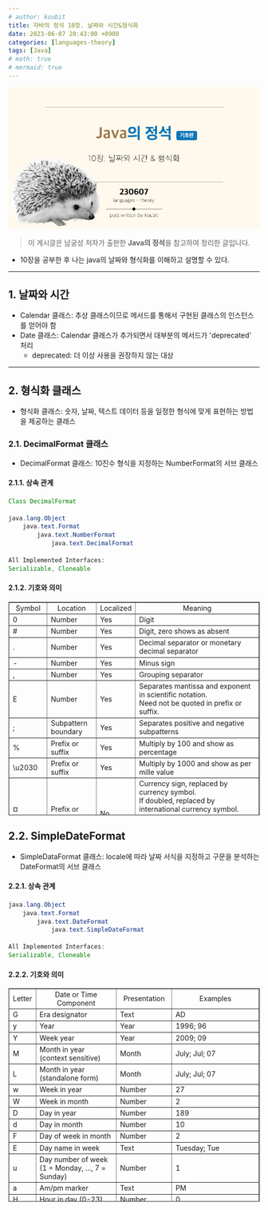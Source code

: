 ```yaml
---
# author: koubit
title: 자바의 정석 10장. 날짜와 시간&형식화
date: 2023-06-07 20:43:00 +0900
categories: [languages-theory]
tags: [Java]
# math: true
# mermaid: true
---
```


![슬라이드1](/assets/img/computer-science/languages/theory/20230607-slide1.png)

> 이 게시글은 남궁성 저자가 출판한 **Java의 정석**을 참고하여 정리한 글입니다.

* 10장을 공부한 후 나는  java의 날짜와 형식화를 이해하고 설명할 수 있다.  

* * *

## 1. 날짜와 시간
* Calendar 클래스: 추상 클래스이므로 메서드를 통해서 구현된 클래스의 인스턴스를 얻어야 함
* Date 클래스: Calendar 클래스가 추가되면서 대부분의 메서드가 'deprecated' 처리
    * deprecated: 더 이상 사용을 권장하지 않는 대상

* * *

## 2. 형식화 클래스
* 형식화 클래스: 숫자, 날짜, 텍스트 데이터 등을 일정한 형식에 맞게 표현하는 방법을 제공하는 클래스

### 2.1. DecimalFormat 클래스
* DecimalFormat 클래스: 10진수 형식을 지정하는 NumberFormat의 서브 클래스

#### 2.1.1. 상속 관계
```java
Class DecimalFormat

java.lang.Object
	java.text.Format
    	java.text.NumberFormat
        	java.text.DecimalFormat

All Implemented Interfaces:
Serializable, Cloneable
```

#### 2.1.2. 기호와 의미
<table style="border-collapse: collapse; width: 100%; height: 427px;" border="1" data-ke-align="alignLeft">
    <tbody>
        <tr>
            <td style="width: 11.0465%; text-align: center;">Symbol</td>
            <td style="width: 20.2326%; text-align: center;">Location</td>
            <td style="width: 11.9768%; text-align: center;">Localized</td>
            <td style="width: 56.7442%; text-align: center;">Meaning</td>
        </tr>
        <tr>
            <td style="width: 11.0465%;">0</td>
            <td style="width: 20.2326%;">Number</td>
            <td style="width: 11.9768%;">Yes</td>
            <td style="width: 56.7442%;">Digit</td>
        </tr>
        <tr>
            <td style="width: 11.0465%;">#</td>
            <td style="width: 20.2326%;">Number</td>
            <td style="width: 11.9768%;">Yes</td>
            <td style="width: 56.7442%;">Digit, zero shows as absent</td>
        </tr>
        <tr>
            <td style="width: 11.0465%;">.</td>
            <td style="width: 20.2326%;">Number</td>
            <td style="width: 11.9768%;">Yes</td>
            <td style="width: 56.7442%;">Decimal separator or monetary decimal separator</td>
        </tr>
        <tr>
            <td style="width: 11.0465%;">-</td>
            <td style="width: 20.2326%;">Number</td>
            <td style="width: 11.9768%;">Yes</td>
            <td style="width: 56.7442%;">Minus sign</td>
        </tr>
        <tr>
            <td style="width: 11.0465%;">,</td>
            <td style="width: 20.2326%;">Number</td>
            <td style="width: 11.9768%;">Yes</td>
            <td style="width: 56.7442%;">Grouping separator</td>
        </tr>
        <tr>
            <td style="width: 11.0465%;">E</td>
            <td style="width: 20.2326%;">Number</td>
            <td style="width: 11.9768%;">Yes</td>
            <td style="width: 56.7442%;">Separates mantissa and exponent in scientific notation. <br />Need not be
                quoted in prefix or suffix.</td>
        </tr>
        <tr>
            <td style="width: 11.0465%;">;</td>
            <td style="width: 20.2326%;">Subpattern boundary</td>
            <td style="width: 11.9768%;">Yes</td>
            <td style="width: 56.7442%;">Separates positive and negative subpatterns</td>
        </tr>
        <tr>
            <td style="width: 11.0465%;">%</td>
            <td style="width: 20.2326%;">Prefix or suffix</td>
            <td style="width: 11.9768%;">Yes</td>
            <td style="width: 56.7442%;">Multiply by 100 and show as percentage</td>
        </tr>
        <tr>
            <td style="width: 11.0465%;">\u2030</td>
            <td style="width: 20.2326%;">Prefix or suffix</td>
            <td style="width: 11.9768%;">Yes</td>
            <td style="width: 56.7442%;">Multiply by 1000 and show as per mille value</td>
        </tr>
        <tr>
            <td style="width: 11.0465%;">&curren;<br />(\u00A4)</td>
            <td style="width: 20.2326%;">Prefix or suffix</td>
            <td style="width: 11.9768%;">No</td>
            <td style="width: 56.7442%;">Currency sign, replaced by currency symbol. <br />If doubled, replaced by
                international currency symbol. <br />If present in a pattern, the monetary decimal separator <br />is
                used instead of the decimal separator.</td>
        </tr>
        <tr>
            <td style="width: 11.0465%;">'</td>
            <td style="width: 20.2326%;">Prefix or suffix</td>
            <td style="width: 11.9768%;">No</td>
            <td style="width: 56.7442%;">Used to quote special characters in a prefix or suffix, <br />for example,
                "'#'#" formats 123 to "#123". <br />To create a single quote itself, use two in a row: "# o''clock".
            </td>
        </tr>
    </tbody>
</table>

## 2.2. SimpleDateFormat
* SimpleDataFormat 클래스: locale에 따라 날짜 서식을 지정하고 구문을 분석하는 DateFormat의 서브 클래스

#### 2.2.1. 상속 관계
```java
java.lang.Object
	java.text.Format
    	java.text.DateFormat
        	java.text.SimpleDateFormat

All Implemented Interfaces:
Serializable, Cloneable
```

#### 2.2.2. 기호와 의미
<table style="border-collapse: collapse; width: 100%; height: 427px;" border="1" data-ke-align="alignLeft">
    <tbody>
        <tr style="height: 17px;">
            <td style="width: 9.53488%; text-align: center; height: 17px;">Letter</td>
            <td style="width: 32.6744%; text-align: center; height: 17px;">Date or Time Component</td>
            <td style="width: 22.3255%; text-align: center; height: 17px;">Presentation</td>
            <td style="width: 35.4652%; text-align: center; height: 17px;">Examples</td>
        </tr>
        <tr style="height: 17px;">
            <td style="width: 9.53488%; height: 17px; text-align: left;">G</td>
            <td style="width: 32.6744%; height: 17px; text-align: left;">Era designator</td>
            <td style="width: 22.3255%; height: 17px; text-align: left;">Text</td>
            <td style="width: 35.4652%; height: 17px; text-align: left;">AD</td>
        </tr>
        <tr style="height: 17px;">
            <td style="width: 9.53488%; height: 17px; text-align: left;">y</td>
            <td style="width: 32.6744%; height: 17px; text-align: left;">Year</td>
            <td style="width: 22.3255%; height: 17px; text-align: left;">Year</td>
            <td style="width: 35.4652%; height: 17px; text-align: left;">1996; 96</td>
        </tr>
        <tr style="height: 17px;">
            <td style="width: 9.53488%; height: 17px; text-align: left;">Y</td>
            <td style="width: 32.6744%; height: 17px; text-align: left;">Week year</td>
            <td style="width: 22.3255%; height: 17px; text-align: left;">Year</td>
            <td style="width: 35.4652%; height: 17px; text-align: left;">2009; 09</td>
        </tr>
        <tr style="height: 17px;">
            <td style="width: 9.53488%; height: 17px; text-align: left;">M</td>
            <td style="width: 32.6744%; height: 17px; text-align: left;">Month in year (context sensitive)</td>
            <td style="width: 22.3255%; height: 17px; text-align: left;">Month</td>
            <td style="width: 35.4652%; height: 17px; text-align: left;">July; Jul; 07</td>
        </tr>
        <tr style="height: 17px;">
            <td style="width: 9.53488%; height: 17px; text-align: left;">L</td>
            <td style="width: 32.6744%; height: 17px; text-align: left;">Month in year (standalone form)</td>
            <td style="width: 22.3255%; height: 17px; text-align: left;">Month</td>
            <td style="width: 35.4652%; height: 17px; text-align: left;">July; Jul; 07</td>
        </tr>
        <tr style="height: 17px;">
            <td style="width: 9.53488%; height: 17px; text-align: left;">w</td>
            <td style="width: 32.6744%; height: 17px; text-align: left;">Week in year</td>
            <td style="width: 22.3255%; height: 17px; text-align: left;">Number</td>
            <td style="width: 35.4652%; height: 17px; text-align: left;">27</td>
        </tr>
        <tr style="height: 17px;">
            <td style="width: 9.53488%; height: 17px; text-align: left;">W</td>
            <td style="width: 32.6744%; height: 17px; text-align: left;">Week in month</td>
            <td style="width: 22.3255%; height: 17px; text-align: left;">Number</td>
            <td style="width: 35.4652%; height: 17px; text-align: left;">2</td>
        </tr>
        <tr style="height: 17px;">
            <td style="width: 9.53488%; height: 17px; text-align: left;">D</td>
            <td style="width: 32.6744%; height: 17px; text-align: left;">Day in year</td>
            <td style="width: 22.3255%; height: 17px; text-align: left;">Number</td>
            <td style="width: 35.4652%; height: 17px; text-align: left;">189</td>
        </tr>
        <tr style="height: 17px;">
            <td style="width: 9.53488%; height: 17px; text-align: left;">d</td>
            <td style="width: 32.6744%; height: 17px; text-align: left;">Day in month</td>
            <td style="width: 22.3255%; height: 17px; text-align: left;">Number</td>
            <td style="width: 35.4652%; height: 17px; text-align: left;">10</td>
        </tr>
        <tr style="height: 17px;">
            <td style="width: 9.53488%; height: 17px; text-align: left;">F</td>
            <td style="width: 32.6744%; height: 17px; text-align: left;">Day of week in month</td>
            <td style="width: 22.3255%; height: 17px; text-align: left;">Number</td>
            <td style="width: 35.4652%; height: 17px; text-align: left;">2</td>
        </tr>
        <tr style="height: 17px;">
            <td style="width: 9.53488%; height: 17px; text-align: left;">E</td>
            <td style="width: 32.6744%; height: 17px; text-align: left;">Day name in week</td>
            <td style="width: 22.3255%; height: 17px; text-align: left;">Text</td>
            <td style="width: 35.4652%; height: 17px; text-align: left;">Tuesday; Tue</td>
        </tr>
        <tr style="height: 18px;">
            <td style="width: 9.53488%; height: 18px; text-align: left;">u</td>
            <td style="width: 32.6744%; height: 18px; text-align: left;">Day number of week <br />(1 = Monday, ..., 7 =
                Sunday)</td>
            <td style="width: 22.3255%; height: 18px; text-align: left;">Number</td>
            <td style="width: 35.4652%; height: 18px; text-align: left;">1</td>
        </tr>
        <tr style="height: 17px;">
            <td style="width: 9.53488%; height: 17px; text-align: left;">a</td>
            <td style="width: 32.6744%; height: 17px; text-align: left;">Am/pm marker</td>
            <td style="width: 22.3255%; height: 17px; text-align: left;">Text</td>
            <td style="width: 35.4652%; height: 17px; text-align: left;">PM</td>
        </tr>
        <tr style="height: 17px;">
            <td style="width: 9.53488%; height: 17px; text-align: left;">H</td>
            <td style="width: 32.6744%; height: 17px; text-align: left;">Hour in day (0-23)</td>
            <td style="width: 22.3255%; height: 17px; text-align: left;">Number</td>
            <td style="width: 35.4652%; height: 17px; text-align: left;">0</td>
        </tr>
        <tr style="height: 17px;">
            <td style="width: 9.53488%; height: 17px; text-align: left;">k</td>
            <td style="width: 32.6744%; height: 17px; text-align: left;">Hour in day (1-24)</td>
            <td style="width: 22.3255%; height: 17px; text-align: left;">Number</td>
            <td style="width: 35.4652%; height: 17px; text-align: left;">24</td>
        </tr>
        <tr style="height: 17px;">
            <td style="width: 9.53488%; height: 17px; text-align: left;">K</td>
            <td style="width: 32.6744%; height: 17px; text-align: left;">Hour in am/pm (0-11)</td>
            <td style="width: 22.3255%; height: 17px; text-align: left;">Number</td>
            <td style="width: 35.4652%; height: 17px; text-align: left;">0</td>
        </tr>
        <tr style="height: 17px;">
            <td style="width: 9.53488%; height: 17px; text-align: left;">h</td>
            <td style="width: 32.6744%; height: 17px; text-align: left;">Hour in am/pm (1-12)</td>
            <td style="width: 22.3255%; height: 17px; text-align: left;">Number</td>
            <td style="width: 35.4652%; height: 17px; text-align: left;">12</td>
        </tr>
        <tr style="height: 17px;">
            <td style="width: 9.53488%; height: 17px; text-align: left;">m</td>
            <td style="width: 32.6744%; height: 17px; text-align: left;">Minute in hour</td>
            <td style="width: 22.3255%; height: 17px; text-align: left;">Number</td>
            <td style="width: 35.4652%; height: 17px; text-align: left;">30</td>
        </tr>
        <tr style="height: 17px;">
            <td style="width: 9.53488%; height: 17px; text-align: left;">s</td>
            <td style="width: 32.6744%; height: 17px; text-align: left;">Second in minute</td>
            <td style="width: 22.3255%; height: 17px; text-align: left;">Number</td>
            <td style="width: 35.4652%; height: 17px; text-align: left;">55</td>
        </tr>
        <tr style="height: 17px;">
            <td style="width: 9.53488%; height: 17px; text-align: left;">S</td>
            <td style="width: 32.6744%; height: 17px; text-align: left;">Millisecond</td>
            <td style="width: 22.3255%; height: 17px; text-align: left;">Number</td>
            <td style="width: 35.4652%; height: 17px; text-align: left;">978</td>
        </tr>
        <tr style="height: 35px;">
            <td style="width: 9.53488%; height: 35px; text-align: left;">z</td>
            <td style="width: 32.6744%; height: 35px; text-align: left;">Time zone</td>
            <td style="width: 22.3255%; height: 35px; text-align: left;">General time zone</td>
            <td style="width: 35.4652%; height: 35px; text-align: left;">Pacific Standard Time; PST; GMT-08:00</td>
        </tr>
        <tr style="height: 17px;">
            <td style="width: 9.53488%; height: 17px; text-align: left;">Z</td>
            <td style="width: 32.6744%; height: 17px; text-align: left;">Time zone</td>
            <td style="width: 22.3255%; height: 17px; text-align: left;">RFC 822 time zone</td>
            <td style="width: 35.4652%; height: 17px; text-align: left;">-0800</td>
        </tr>
        <tr style="height: 17px;">
            <td style="width: 9.53488%; height: 17px; text-align: left;">X</td>
            <td style="width: 32.6744%; height: 17px; text-align: left;">Time zone</td>
            <td style="width: 22.3255%; height: 17px; text-align: left;">ISO 8601 time zone</td>
            <td style="width: 35.4652%; height: 17px; text-align: left;">-08; -0800; -08:00</td>
        </tr>
    </tbody>
</table>
